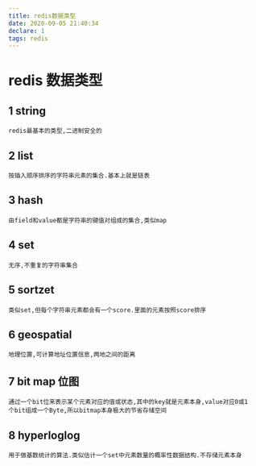 ```yaml
---
title: redis数据类型
date: 2020-09-05 21:40:34
declare: 1
tags: redis
---
```

# redis 数据类型

## 1 string
	redis最基本的类型,二进制安全的
## 2 list
	按插入顺序排序的字符串元素的集合.基本上就是链表
## 3 hash
	由field和value都是字符串的键值对组成的集合,类似map
## 4 set
	无序,不重复的字符串集合
<!--more-->
## 5 sortzet
	类似set,但每个字符串元素都会有一个score.里面的元素按照score排序
## 6 geospatial
	地理位置,可计算地址位置信息,两地之间的距离
## 7 bit map 位图
	通过一个bit位来表示某个元素对应的值或状态,其中的key就是元素本身,value对应0或1
	个bit组成一个Byte,所以bitmap本身极大的节省存储空间
## 8 hyperloglog
	用于做基数统计的算法.类似估计一个set中元素数量的概率性数据结构.不存储元素本身